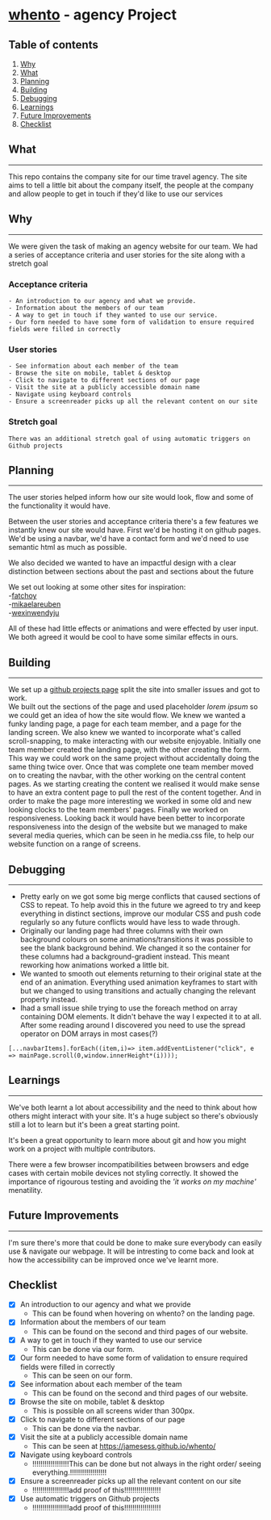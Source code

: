 # [whento](https://jamesess.github.io/whento/) - agency Project
## Table of contents
1. [Why](#Why)
2. [What](#What)
3. [Planning](#Planning)
4. [Building](#Building)
5. [Debugging](#Debugging)
6. [Learnings](#Learnings)
7. [Future Improvements](#future-improvements)
8. [Checklist](#checklist)
## What
***
This repo contains the company site for our time travel agency. The site aims to tell a little bit about the company itself, the people at the company and allow people to get in touch if they'd like to use our services
## Why
***
We were given the task of making an agency website for our team. 
We had a series of acceptance criteria and user stories for the site along with a stretch goal
### Acceptance criteria
    - An introduction to our agency and what we provide. 
    - Information about the members of our team
    - A way to get in touch if they wanted to use our service.
    - Our form needed to have some form of validation to ensure required fields were filled in correctly
### User stories
    - See information about each member of the team
    - Browse the site on mobile, tablet & desktop
    - Click to navigate to different sections of our page
    - Visit the site at a publicly accessible domain name
    - Navigate using keyboard controls
    - Ensure a screenreader picks up all the relevant content on our site
### Stretch goal
    There was an additional stretch goal of using automatic triggers on Github projects
## Planning
***
The user stories helped inform how our site would look, flow and some of the functionality it would have.

Between the user stories and acceptance criteria there's a few features we instantly knew our site would have. First we'd be hosting it on github pages. We'd be using a navbar, we'd have a contact form and we'd need to use semantic html as much as possible.    
  
We also decided we wanted to have an impactful design with a clear distinction between sections about the past and sections about the future
  
We set out looking at some other sites for inspiration:  
-[fatchoy](https://www.fatchoy.com/)  
-[mikaelareuben](https://www.mikaelareuben.com/)  
-[wexinwendyju](https://www.wenxinwendyju.com/)

All of these had little effects or animations and were effected by user input. We both agreed it would be cool to have some similar effects in ours.  
## Building
***
We set up a [github projects page](https://github.com/users/JamesESS/projects/2) split the site into smaller issues and got to work.  
We built out the sections of the page and used placeholder *lorem ipsum* so we could get an idea of how the site would flow.
We knew we wanted a funky landing page, a page for each team member, and a page for the landing screen. We also knew we wanted to incorporate what's called scroll-snapping, to make interacting with our website enjoyable. Initially one team member created the landing page, with the other creating the form. This way we could work on the same project without accidentally doing the same thing twice over. Once that was complete one team member moved on to creating the navbar, with the other working on the central content pages. As we starting creating the content we realised it would make sense to have an extra content page to pull the rest of the content together. And in order to make the page more interesting we worked in some old and new looking clocks to the team members' pages. Finally we worked on responsiveness. Looking back it would have been better to incorporate responsiveness into the design of the website but we managed to make several media queries, which can be seen in he media.css file, to help our website function on a range of screens.
## Debugging
***
- Pretty early on we got some big merge conflicts that caused sections of CSS to repeat. To help avoid this in the future we agreed to try and keep everything in distinct sections, improve our modular CSS and push code regularly so any future conflicts would have less to wade through.  
- Originally our landing page had three columns with their own background colours on some animations/transitions it was possible to see the blank background behind. We changed it so the container for these columns had a background-gradient instead. This meant reworking how animations worked a little bit.
- We wanted to smooth out elements returning to their original state at the end of an animation. Everything used animation keyframes to start with but we changed to using transitions and actually changing the relevant property instead.
- Ihad a small issue shile trying to use the foreach method on array containing DOM elements. It didn't behave the way I expected it to at all. After some reading around I discovered you need to use the spread operator on DOM arrays in most cases(?)
```
[...navbarItems].forEach((item,i)=> item.addEventListener("click", e => mainPage.scroll(0,window.innerHeight*(i))));
```
## Learnings
***
We've both learnt a lot about accessibility and the need to think about how others might interact with your site. It's a huge subject so there's obviously still a lot to learn but it's been a great starting point.  
  
It's been a great opportunity to learn more about git and how you might work on a project with multiple contributors.
  
There were a few browser incompatibilities between browsers and edge cases with certain mobile devices not styling correctly. It showed the importance of rigourous testing and avoiding the *'it works on my machine'* menatility.
## Future Improvements
***
I'm sure there's more that could be done to make sure everybody can easily use & navigate our webpage. It will be intresting to come back and look at how the accessibility can be improved once we've learnt more.
## Checklist
- [x] An introduction to our agency and what we provide
    - This can be found when hovering on whento? on the landing page. 
- [x] Information about the members of our team
    - This can be found on the second and third pages of our website.
- [x] A way to get in touch if they wanted to use our service
    - This can be done via our form.
- [x] Our form needed to have some form of validation to ensure required fields 
were filled in correctly
    - This can be seen on our form.
- [x] See information about each member of the team
    - This can be found on the second and third pages of our website.
- [x] Browse the site on mobile, tablet & desktop
    - This is possible on all screens wider than 300px.
- [x] Click to navigate to different sections of our page
    - This can be done via the navbar.
- [x] Visit the site at a publicly accessible domain name
    - This can be seen at https://jamesess.github.io/whento/
- [x] Navigate using keyboard controls
    - !!!!!!!!!!!!!!!!!!This can be done but not always in the right order/ seeing everything.!!!!!!!!!!!!!!!!!!  
- [x] Ensure a screenreader picks up all the relevant content on our site
    - !!!!!!!!!!!!!!!!!!add proof of this!!!!!!!!!!!!!!!!!!  
- [x] Use automatic triggers on Github projects
    - !!!!!!!!!!!!!!!!!!add proof of this!!!!!!!!!!!!!!!!!!  

